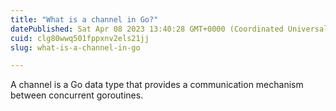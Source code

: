 ```yaml
---
title: "What is a channel in Go?"
datePublished: Sat Apr 08 2023 13:40:28 GMT+0000 (Coordinated Universal Time)
cuid: clg80wwq501fppxnv2els21jj
slug: what-is-a-channel-in-go

---
```


A channel is a Go data type that provides a communication mechanism between concurrent goroutines.